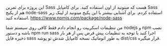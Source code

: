 این پروژه برای تمرین Sass هست که میتونید از اون استفاده کنید.
برای کامپایل Sass هم از پکیج node-sass استفاده کردم.
برای آشنایی بیشتر با این پکیج میتونید از لینک زیر استفاده کنید.
https://www.npmjs.com/package/node-sass

من تنظیمات اسکریپت رو انجام دادم فقط کافی روی سیستم شما nodejs و npm نصب باشه و دستور npm run sass اجرا کنید
با توجه به تنظیمات پیش فرض پس از هر بار ذخیره فایل sass به طور اتوماتیک نسخه کامپایل شدش تو پوشه dist/css قرار میگیره.
